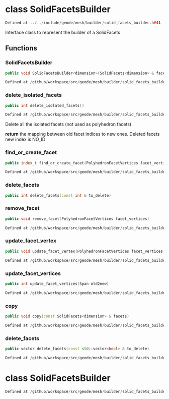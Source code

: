 # class SolidFacetsBuilder

```cpp
Defined at ../../include/geode/mesh/builder/solid_facets_builder.h#41
```

 Interface class to represent the builder of a SolidFacets



## Functions

### SolidFacetsBuilder

```cpp
public void SolidFacetsBuilder<dimension>(SolidFacets<dimension> & facets)
```

```cpp
Defined at /github/workspace/src/geode/mesh/builder/solid_facets_builder.cpp#34
```

### delete_isolated_facets

```cpp
public int delete_isolated_facets()
```

```cpp
Defined at /github/workspace/src/geode/mesh/builder/solid_facets_builder.cpp#48
```

 Delete all the isolated facets (not used as polyhedron facets)

**return** the mapping between old facet indices to new ones. Deleted facets new index is NO_ID

### find_or_create_facet

```cpp
public index_t find_or_create_facet(PolyhedronFacetVertices facet_vertices)
```

```cpp
Defined at /github/workspace/src/geode/mesh/builder/solid_facets_builder.cpp#41
```

### delete_facets

```cpp
public int delete_facets(const int & to_delete)
```

### remove_facet

```cpp
public void remove_facet(PolyhedronFacetVertices facet_vertices)
```

```cpp
Defined at /github/workspace/src/geode/mesh/builder/solid_facets_builder.cpp#76
```

### update_facet_vertex

```cpp
public void update_facet_vertex(PolyhedronFacetVertices facet_vertices, index_t facet_vertex_id, index_t new_vertex_id)
```

```cpp
Defined at /github/workspace/src/geode/mesh/builder/solid_facets_builder.cpp#63
```

### update_facet_vertices

```cpp
public int update_facet_vertices(Span old2new)
```

```cpp
Defined at /github/workspace/src/geode/mesh/builder/solid_facets_builder.cpp#55
```

### copy

```cpp
public void copy(const SolidFacets<dimension> & facets)
```

```cpp
Defined at /github/workspace/src/geode/mesh/builder/solid_facets_builder.cpp#90
```

### delete_facets

```cpp
public vector delete_facets(const std::vector<bool> & to_delete)
```

```cpp
Defined at /github/workspace/src/geode/mesh/builder/solid_facets_builder.cpp#83
```



# class SolidFacetsBuilder

```cpp
Defined at /github/workspace/src/geode/mesh/builder/solid_facets_builder.cpp#100
```

